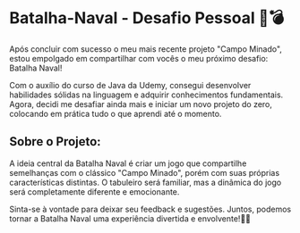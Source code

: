 # Batalha-Naval - Desafio Pessoal 🚢💣

Após concluir com sucesso o meu mais recente projeto "Campo Minado", estou empolgado em compartilhar com vocês o meu próximo desafio: Batalha Naval! 

Com o auxílio do curso de Java da Udemy, consegui desenvolver habilidades sólidas na linguagem e adquirir conhecimentos fundamentais. Agora, decidi me desafiar ainda mais e iniciar um novo projeto do zero, colocando em prática tudo o que aprendi até o momento.

## Sobre o Projeto:
A ideia central da Batalha Naval é criar um jogo que compartilhe semelhanças com o clássico "Campo Minado", porém com suas próprias características distintas. O tabuleiro será familiar, mas a dinâmica do jogo será completamente diferente e emocionante.

Sinta-se à vontade para deixar seu feedback e sugestões. Juntos, podemos tornar a Batalha Naval uma experiência divertida e envolvente!🤝🤝
